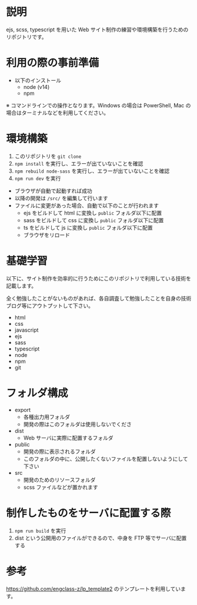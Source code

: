 # 説明

ejs, scss, typescript を用いた Web サイト制作の練習や環境構築を行うためのリポジトリです。

# 利用の際の事前準備

- 以下のインストール
  - node (v14)
  - npm
    
※ コマンドラインでの操作となります。Windows の場合は PowerShell, Mac の場合はターミナルなどを利用してください。

# 環境構築

1. このリポジトリを `git clone`
1. `npm install` を実行し、エラーが出ていないことを確認
1. `npm rebuild node-sass` を実行し、エラーが出ていないことを確認
1. `npm run dev` を実行
  - ブラウザが自動で起動すれば成功
  - 以降の開発は `/src/` を編集して行います
  - ファイルに変更があった場合、自動で以下のことが行われます
    - ejs をビルドして html に変換し `public` フォルダ以下に配置
    - sass をビルドして css に変換し `public` フォルダ以下に配置 
    - ts をビルドして js に変換し `public` フォルダ以下に配置
    - ブラウザをリロード

# 基礎学習

以下に、サイト制作を効率的に行うためにこのリポジトリで利用している技術を記載します。

全く勉強したことがないものがあれば、各自調査して勉強したことを自身の技術ブログ等にアウトプットして下さい。

- html
- css
- javascript
- ejs
- sass
- typescript
- node
- npm
- git

# フォルダ構成

- export
  - 各種出力用フォルダ
  - 開発の際はこのフォルダは使用しないでくださ
- dist
  - Web サーバに実際に配置するフォルダ
- public
  - 開発の際に表示されるフォルダ
  - このフォルダの中に、公開したくないファイルを配置しないようにして下さい
- src
  - 開発のためのリソースフォルダ
  - scss ファイルなどが置かれます

# 制作したものをサーバに配置する際

1. `npm run build` を実行
1. dist という公開用のファイルができるので、中身を FTP 等でサーバに配置する

# 参考

https://github.com/engclass-z/lp_template2 のテンプレートを利用しています。
